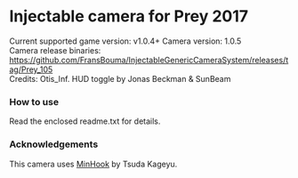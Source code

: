 Injectable camera for Prey 2017
============================

Current supported game version: v1.0.4+
Camera version: 1.0.5  
Camera release binaries: https://github.com/FransBouma/InjectableGenericCameraSystem/releases/tag/Prey_105   
Credits: Otis_Inf. HUD toggle by Jonas Beckman & SunBeam

### How to use
Read the enclosed readme.txt for details. 

### Acknowledgements
This camera uses [MinHook](https://github.com/TsudaKageyu/minhook) by Tsuda Kageyu.

